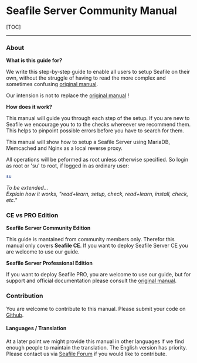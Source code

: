 # Seafile Server Community Manual

[TOC]

---

### About

**What is this guide for?**

We write this step-by-step guide to enable all users to setup Seafile on their own, without the struggle 
of having to read the more complex and sometimes confusing [original manual](https://manual.seafile.com/).

Our intension is not to replace the [original manual](https://manual.seafile.com/) !

**How does it work?**

This manual will guide you through each step of the setup. If you are new to Seafile we encourage
you to to the checks whereever we recommend them. This helps to pinpoint possible errors before you have to search for them.

This manual will show how to setup a Seafile Server using MariaDB, Memcached and Nginx as a local reverse proxy.

All operations will be peformed as root unless otherwise specified. So login as root or 'su' to root, if logged in as ordinary user:
```bash
su
```

*To be extended...*  
*Explain how it works, "read+learn, setup, check, read+learn, install, check, etc."*

### CE vs PRO Edition

**Seafile Server Community Edition**

This guide is mantained from community members only. Therefor this manual only covers **Seafile CE**.
If you want to deploy Seafile Server CE you are welcome to use our guide.


**Seafile Server Professional Edition**

If you want to deploy Seafile PRO, you are welcome to use our guide, but for support and official 
documentation please consult the [original manual](https://manual.seafile.com/deploy_pro/).

### Contribution

You are welcome to contribute to this manual. Please submit your code on [Github](https://github.com/DerDanilo/Seafile-Best-Practise).

#### Languages / Translation
At a later point we might provide this manual in other languages if we find enough people to maintain the translation. The English version has priority.
Please contact us via [Seafile Forum](https://forum.seafile.com/) if you would like to contribute.
